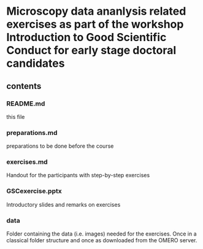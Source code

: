 # Microscopy data ananlysis related exercises as part of the workshop Introduction to Good Scientific Conduct for early stage doctoral candidates

## contents

### README.md
this file

### preparations.md
preparations to be done before the course

### exercises.md
Handout for the participants with step-by-step exercises

### GSCexercise.pptx
Introductory slides and remarks on exercises

### data
Folder containing the data (i.e. images) needed for the exercises. Once in a classical folder structure and once as downloaded from the OMERO server.
